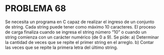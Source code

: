 # PROBLEMA 68

Se necesita un programa en C capaz de realizar el ingreso de un conjunto de string. Cada string 
puede tener como máximo 10 caracteres. El proceso de carga finaliza cuando se ingresa el string 
número “10” o cuando un string comienza con un carácter numérico (de 0 a 9). Se pide: 
a) Determinar la cantidad de veces que se repite el primer string en el arreglo. 
b) Contar las veces que se repite la primera letra del último string.